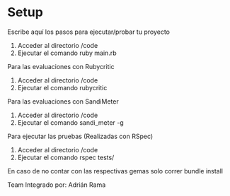 # Setup

Escribe aquí los pasos para ejecutar/probar tu proyecto

1. Acceder al directorio /code
2. Ejecutar el comando ruby main.rb

Para las evaluaciones con Rubycritic
1. Acceder al directorio /code
2. Ejecutar el comando rubycritic

Para las evaluaciones con SandiMeter
1. Acceder al directorio /code
2. Ejecutar el comando sandi_meter -g

Para ejecutar las pruebas (Realizadas con RSpec)
1. Acceder al directorio /code
2. Ejecutar el comando rspec tests/

En caso de no contar con las respectivas gemas solo correr bundle install

Team Integrado por:
Adrián Rama